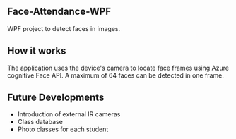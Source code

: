 ## Face-Attendance-WPF

WPF project to detect faces in images.

## How it works

The application uses the device's camera to locate face frames using Azure cognitive Face API.
A maximum of 64 faces can be detected in one frame.

## Future Developments

* Introduction of external IR cameras
* Class database
* Photo classes for each student
